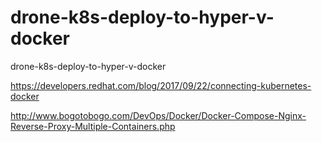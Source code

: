 # drone-k8s-deploy-to-hyper-v-docker

drone-k8s-deploy-to-hyper-v-docker

https://developers.redhat.com/blog/2017/09/22/connecting-kubernetes-docker

http://www.bogotobogo.com/DevOps/Docker/Docker-Compose-Nginx-Reverse-Proxy-Multiple-Containers.php

